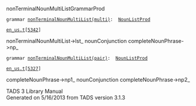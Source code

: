 <span class="title">nonTerminalNounMultiList</span><span class="type">GrammarProd</span>

`grammar `<span class="classExtLink">[`nonTerminalNounMultiList(multi)`](../object/nonTerminalNounMultiList(multi).html)</span>` :   `[`NounListProd`](../object/NounListProd.html)

[`en_us.t`](../file/en_us.t.html)`[`[`5342`](../source/en_us.t.html#5342)`]`

<div class="gramrule">

nonTerminalNounMultiList-\>lst\_ nounConjunction
completeNounPhrase-\>np\_  

</div>

`grammar `<span class="classExtLink">[`nonTerminalNounMultiList(pair)`](../object/nonTerminalNounMultiList(pair).html)</span>` :   `[`NounListProd`](../object/NounListProd.html)

[`en_us.t`](../file/en_us.t.html)`[`[`5327`](../source/en_us.t.html#5327)`]`

<div class="gramrule">

completeNounPhrase-\>np1\_ nounConjunction completeNounPhrase-\>np2\_  

</div>

<div class="ftr">

TADS 3 Library Manual  
Generated on 5/16/2013 from TADS version 3.1.3

</div>

